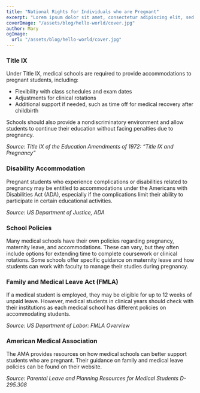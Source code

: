 ```yaml
---
title: "National Rights for Individuals who are Pregnant"
excerpt: "Lorem ipsum dolor sit amet, consectetur adipiscing elit, sed do eiusmod tempor incididunt ut labore et dolore magna aliqua. Praesent elementum facilisis leo vel fringilla est ullamcorper eget. At imperdiet dui accumsan sit amet nulla facilities morbi tempus."
coverImage: "/assets/blog/hello-world/cover.jpg"
author: Mary
ogImage:
  url: "/assets/blog/hello-world/cover.jpg"
---
```


### Title IX

Under Title IX, medical schools are required to provide accommodations to pregnant students, including:

- Flexibility with class schedules and exam dates
- Adjustments for clinical rotations
- Additional support if needed, such as time off for medical recovery after childbirth

Schools should also provide a nondiscriminatory environment and allow students to continue their education without facing penalties due to pregnancy.

*Source: Title IX of the Education Amendments of 1972: “Title IX and Pregnancy”*

### Disability Accommodation

Pregnant students who experience complications or disabilities related to pregnancy may be entitled to accommodations under the Americans with Disabilities Act (ADA), especially if the complications limit their ability to participate in certain educational activities.

*Source: US Department of Justice, ADA*

### School Policies

Many medical schools have their own policies regarding pregnancy, maternity leave, and accommodations. These can vary, but they often include options for extending time to complete coursework or clinical rotations. Some schools offer specific guidance on maternity leave and how students can work with faculty to manage their studies during pregnancy.

### Family and Medical Leave Act (FMLA)

If a medical student is employed, they may be eligible for up to 12 weeks of unpaid leave. However, medical students in clinical years should check with their institutions as each medical school has different policies on accommodating students.

*Source: US Department of Labor: FMLA Overview*

### American Medical Association

The AMA provides resources on how medical schools can better support students who are pregnant. Their guidance on family and medical leave policies can be found on their website.

*Source: Parental Leave and Planning Resources for Medical Students D-295.308*
